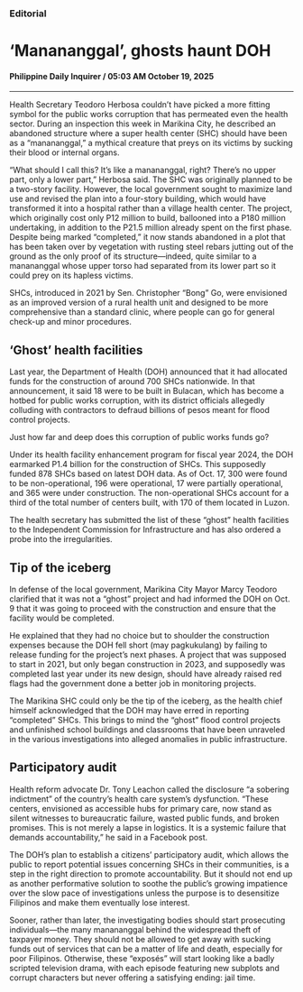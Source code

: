 ### Editorial

# ‘Manananggal’, ghosts haunt DOH

#### Philippine Daily Inquirer / 05:03 AM October 19, 2025

---

Health Secretary Teodoro Herbosa couldn’t have picked a more fitting symbol for the public works corruption that has permeated even the health sector. During an inspection this week in Marikina City, he described an abandoned structure where a super health center (SHC) should have been as a “manananggal,” a mythical creature that preys on its victims by sucking their blood or internal organs.

“What should I call this? It’s like a manananggal, right? There’s no upper part, only a lower part,” Herbosa said. The SHC was originally planned to be a two-story facility. However, the local government sought to maximize land use and revised the plan into a four-story building, which would have transformed it into a hospital rather than a village health center. The project, which originally cost only P12 million to build, ballooned into a P180 million undertaking, in addition to the P21.5 million already spent on the first phase. Despite being marked “completed,” it now stands abandoned in a plot that has been taken over by vegetation with rusting steel rebars jutting out of the ground as the only proof of its structure—indeed, quite similar to a manananggal whose upper torso had separated from its lower part so it could prey on its hapless victims.

SHCs, introduced in 2021 by Sen. Christopher “Bong” Go, were envisioned as an improved version of a rural health unit and designed to be more comprehensive than a standard clinic, where people can go for general check-up and minor procedures.

## ‘Ghost’ health facilities

Last year, the Department of Health (DOH) announced that it had allocated funds for the construction of around 700 SHCs nationwide. In that announcement, it said 18 were to be built in Bulacan, which has become a hotbed for public works corruption, with its district officials allegedly colluding with contractors to defraud billions of pesos meant for flood control projects.

Just how far and deep does this corruption of public works funds go?

Under its health facility enhancement program for fiscal year 2024, the DOH earmarked P1.4 billion for the construction of SHCs. This supposedly funded 878 SHCs based on latest DOH data. As of Oct. 17, 300 were found to be non-operational, 196 were operational, 17 were partially operational, and 365 were under construction. The non-operational SHCs account for a third of the total number of centers built, with 170 of them located in Luzon.

The health secretary has submitted the list of these “ghost” health facilities to the Independent Commission for Infrastructure and has also ordered a probe into the irregularities.

## Tip of the iceberg

In defense of the local government, Marikina City Mayor Marcy Teodoro clarified that it was not a “ghost” project and had informed the DOH on Oct. 9 that it was going to proceed with the construction and ensure that the facility would be completed.

He explained that they had no choice but to shoulder the construction expenses because the DOH fell short (may pagkukulang) by failing to release funding for the project’s next phases. A project that was supposed to start in 2021, but only began construction in 2023, and supposedly was completed last year under its new design, should have already raised red flags had the government done a better job in monitoring projects.

The Marikina SHC could only be the tip of the iceberg, as the health chief himself acknowledged that the DOH may have erred in reporting “completed” SHCs. This brings to mind the “ghost” flood control projects and unfinished school buildings and classrooms that have been unraveled in the various investigations into alleged anomalies in public infrastructure.

## Participatory audit

Health reform advocate Dr. Tony Leachon called the disclosure “a sobering indictment” of the country’s health care system’s dysfunction. “These centers, envisioned as accessible hubs for primary care, now stand as silent witnesses to bureaucratic failure, wasted public funds, and broken promises. This is not merely a lapse in logistics. It is a systemic failure that demands accountability,” he said in a Facebook post.

The DOH’s plan to establish a citizens’ participatory audit, which allows the public to report potential issues concerning SHCs in their communities, is a step in the right direction to promote accountability. But it should not end up as another performative solution to soothe the public’s growing impatience over the slow pace of investigations unless the purpose is to desensitize Filipinos and make them eventually lose interest.

Sooner, rather than later, the investigating bodies should start prosecuting individuals—the many manananggal behind the widespread theft of taxpayer money. They should not be allowed to get away with sucking funds out of services that can be a matter of life and death, especially for poor Filipinos. Otherwise, these “exposés” will start looking like a badly scripted television drama, with each episode featuring new subplots and corrupt characters but never offering a satisfying ending: jail time.